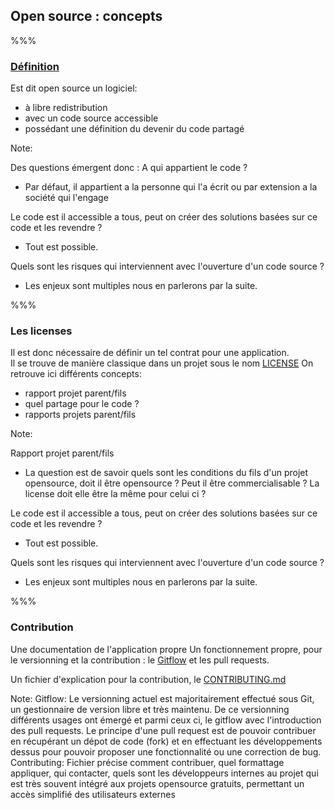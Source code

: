 <!-- .slide: data-background-image="images/Literature.svg" data-background-size="800px" class="chapter" -->

## Open source : concepts

%%%

<!-- .slide: data-background-image="images/Literature.svg" data-background-size="600px" class="slide" -->

<h3><a href="https://opensource.org/osd" style=color:inherit target=_blank> Définition</a></h3>

Est dit open source un logiciel:
- à libre redistribution <!-- .element: class="fragment" -->
- avec un code source accessible <!-- .element: class="fragment" -->
- possédant une définition du devenir du code partagé <!-- .element: class="fragment" -->



Note:

Des questions émergent donc : 
A qui appartient le code ? 
- Par défaut, il appartient a la personne qui l'a écrit ou par extension a la société qui l'engage 

Le code est il accessible a tous, peut on créer des solutions basées sur ce code et les revendre ? 
- Tout est possible.

Quels sont les risques qui interviennent avec l'ouverture d'un code source ? 
- Les enjeux sont multiples nous en parlerons par la suite.

%%%


<!-- .slide: data-background-image="images/Literature.svg" data-background-size="600px" class="slide" -->
### Les licenses 
Il est donc nécessaire de définir un tel contrat pour une application. <br/> 
Il se trouve de manière classique dans un projet sous le nom <a href="https://docs.github.com/en/free-pro-team@latest/github/creating-cloning-and-archiving-repositories/licensing-a-repository" target=_blank>LICENSE</a>
On retrouve ici différents concepts: 
- rapport projet parent/fils <!-- .element: class="fragment" -->
- quel partage pour le code ?  <!-- .element: class="fragment" -->
- rapports projets parent/fils <!-- .element: class="fragment" -->

Note:

Rapport projet parent/fils
- La question est de savoir quels sont les conditions du fils d'un projet opensource, doit il être opensource ? Peut il être commercialisable ? La license doit elle être la même pour celui ci ? 

Le code est il accessible a tous, peut on créer des solutions basées sur ce code et les revendre ? 
- Tout est possible.

Quels sont les risques qui interviennent avec l'ouverture d'un code source ? 
- Les enjeux sont multiples nous en parlerons par la suite.

%%%




<!-- .slide: data-background-image="images/Literature.svg" data-background-size="600px" class="slide" -->

### Contribution

Une documentation de l'application propre 
Un fonctionnement propre, pour le versionning et la contribution : le <a href="https://www.atlassian.com/git/tutorials/comparing-workflows/gitflow-workflow" target=_blank>Gitflow</a> et les pull requests.

Un fichier d'explication pour la contribution, le <a href="https://gist.github.com/PurpleBooth/b24679402957c63ec426#file-good-contributing-md-template-md" target=_blank>CONTRIBUTING.md</a>


Note:
Gitflow: 
Le versionning actuel est majoritairement effectué sous Git, un gestionnaire de version libre et très maintenu. De ce versionning différents usages ont émergé et parmi ceux ci, le gitflow avec l'introduction des pull requests. Le principe d'une pull request est de pouvoir contribuer en récupérant un dépot de code (fork) et en effectuant les développements dessus pour pouvoir proposer une fonctionnalité ou une correction de bug.
Contributing:
Fichier précise comment contribuer, quel formattage appliquer, qui contacter, quels sont les développeurs internes au projet qui est très souvent intégré aux projets opensource gratuits, permettant un accès simplifié des utilisateurs externes